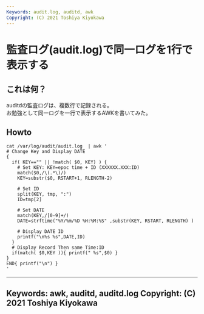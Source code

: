```yaml
---
Keywords: audit.log, auditd, awk
Copyright: (C) 2021 Toshiya Kiyokawa
---
```


# 監査ログ(audit.log)で同一ログを1行で表示する

## これは何？
auditdの監査ログは、複数行で記録される。  
お勉強として同一ログを一行で表示するAWKを書いてみた。  

## Howto
    cat /var/log/audit/audit.log  | awk '
    # Change Key and Display DATE
    {
      if( KEY=="" || !match( $0, KEY) ) {
        # Set KEY: KEY=epoc time + ID (XXXXXX.XXX:ID)
        match($0,/\(.*\)/)
        KEY=substr($0, RSTART+1, RLENGTH-2)
        
        # Set ID
        split(KEY, tmp, ":")
        ID=tmp[2]
        
        # Set DATE
        match(KEY,/[0-9]+/)
        DATE=strftime("%Y/%m/%D %H:%M:%S" ,substr(KEY, RSTART, RLENGTH) )
        
        # Display DATE ID
        printf("\n%s %s",DATE,ID)
      }
      # Display Record Then same Time:ID
      if(match( $0,KEY )){ printf(" %s",$0) }
    }
    END{ printf("\n") }
    '

---
Keywords: awk, auditd, auditd.log
Copyright: (C) 2021 Toshiya Kiyokawa
---
